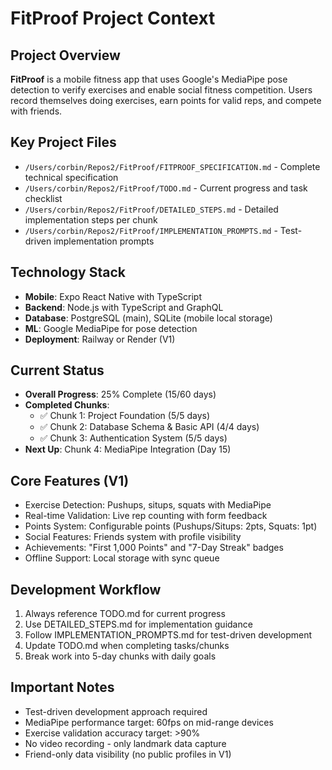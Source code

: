 # FitProof Project Context

## Project Overview
**FitProof** is a mobile fitness app that uses Google's MediaPipe pose detection to verify exercises and enable social fitness competition. Users record themselves doing exercises, earn points for valid reps, and compete with friends.

## Key Project Files
- `/Users/corbin/Repos2/FitProof/FITPROOF_SPECIFICATION.md` - Complete technical specification
- `/Users/corbin/Repos2/FitProof/TODO.md` - Current progress and task checklist
- `/Users/corbin/Repos2/FitProof/DETAILED_STEPS.md` - Detailed implementation steps per chunk
- `/Users/corbin/Repos2/FitProof/IMPLEMENTATION_PROMPTS.md` - Test-driven implementation prompts

## Technology Stack
- **Mobile**: Expo React Native with TypeScript
- **Backend**: Node.js with TypeScript and GraphQL
- **Database**: PostgreSQL (main), SQLite (mobile local storage)
- **ML**: Google MediaPipe for pose detection
- **Deployment**: Railway or Render (V1)

## Current Status
- **Overall Progress**: 25% Complete (15/60 days)
- **Completed Chunks**:
  - ✅ Chunk 1: Project Foundation (5/5 days)
  - ✅ Chunk 2: Database Schema & Basic API (4/4 days)
  - ✅ Chunk 3: Authentication System (5/5 days)
- **Next Up**: Chunk 4: MediaPipe Integration (Day 15)

## Core Features (V1)
- Exercise Detection: Pushups, situps, squats with MediaPipe
- Real-time Validation: Live rep counting with form feedback
- Points System: Configurable points (Pushups/Situps: 2pts, Squats: 1pt)
- Social Features: Friends system with profile visibility
- Achievements: "First 1,000 Points" and "7-Day Streak" badges
- Offline Support: Local storage with sync queue

## Development Workflow
1. Always reference TODO.md for current progress
2. Use DETAILED_STEPS.md for implementation guidance
3. Follow IMPLEMENTATION_PROMPTS.md for test-driven development
4. Update TODO.md when completing tasks/chunks
5. Break work into 5-day chunks with daily goals

## Important Notes
- Test-driven development approach required
- MediaPipe performance target: 60fps on mid-range devices
- Exercise validation accuracy target: >90%
- No video recording - only landmark data capture
- Friend-only data visibility (no public profiles in V1)